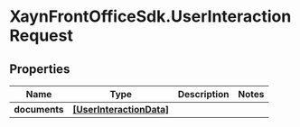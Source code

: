 # XaynFrontOfficeSdk.UserInteractionRequest

## Properties

Name | Type | Description | Notes
------------ | ------------- | ------------- | -------------
**documents** | [**[UserInteractionData]**](UserInteractionData.md) |  | 



